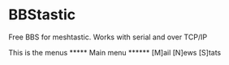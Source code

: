 # BBStastic
Free BBS for meshtastic. Works with serial and over TCP/IP

This is the menus
***** Main menu ******
[M]ail
[N]ews
[S]tats